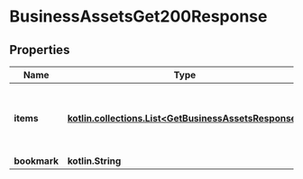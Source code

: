 
# BusinessAssetsGet200Response

## Properties
| Name | Type | Description | Notes |
| ------------ | ------------- | ------------- | ------------- |
| **items** | [**kotlin.collections.List&lt;GetBusinessAssetsResponse&gt;**](GetBusinessAssetsResponse.md) | List of assets the requesting business has access to. |  |
| **bookmark** | **kotlin.String** |  |  [optional] |




